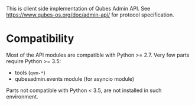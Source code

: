 This is client side implementation of Qubes Admin API. See
https://www.qubes-os.org/doc/admin-api/ for protocol specification.



Compatibility
=============

Most of the API modules are compatible with Python >= 2.7.
Very few parts require Python >= 3.5:
 - tools (`qvm-*`)
 - qubesadmin.events module (for asyncio module)

Parts not compatible with Python < 3.5, are not installed in such environment.
